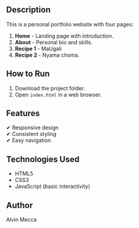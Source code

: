 ## Description
This is a personal portfolio website with four pages:
1. **Home** - Landing page with introduction.
2. **About** - Personal bio and skills.
3. **Recipe 1** - MaUgali
4. **Recipe 2** - Nyama choma.

## How to Run
1. Download the project folder.
2. Open `index.html` in a web browser.

## Features
✔ Responsive design  
✔ Consistent styling  
✔ Easy navigation  

## Technologies Used
- HTML5  
- CSS3  
- JavaScript (basic interactivity)  

## Author
Alvin Mecca